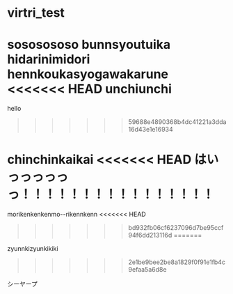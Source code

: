 # virtri_test

sososososo
bunnsyoutuika
hidarinimidori
hennkoukasyogawakarune
<<<<<<< HEAD
unchiunchi
=======
hello
>>>>>>> 59688e4890368b4dc41221a3dda16d43e1e16934

chinchinkaikai
<<<<<<< HEAD
はいっっっっっっ！！！！！！！！！！！！！！！！
=======

morikenkenkenmo--rikennkenn
<<<<<<< HEAD
>>>>>>> bd932fb06cf6237096d7be95ccf94f6dd213116d
=======

zyunnkizyunkikiki
>>>>>>> 2e1be9bee2be8a1829f0f91e1fb4c9efaa5a6d8e

シーヤープ
